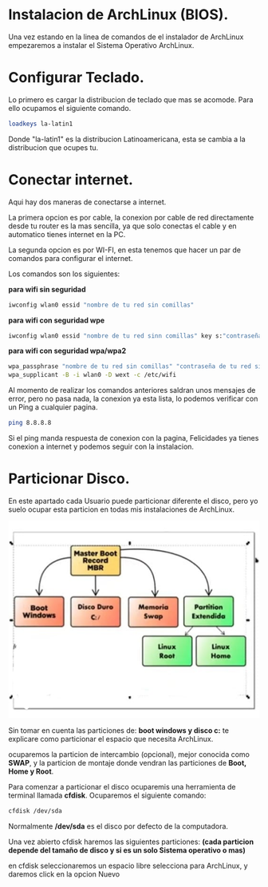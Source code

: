# Instalacion de ArchLinux (BIOS).

Una vez estando en la linea de comandos de el instalador de ArchLinux empezaremos a instalar el Sistema Operativo ArchLinux.

# Configurar Teclado.

Lo  primero es cargar la distribucion de teclado que mas se acomode. Para ello ocupamos el siguiente comando.

```bash
loadkeys la-latin1
```
Donde "la-latin1" es la distribucion Latinoamericana, esta se cambia a la distribucion que ocupes tu.

# Conectar internet.

Aqui hay dos maneras de conectarse a internet.

La primera opcion es por cable, la conexion por cable de red directamente desde tu router es la mas sencilla, ya que solo conectas el cable y en automatico tienes internet en la PC.

La segunda opcion es por WI-FI, en esta tenemos que hacer un par de comandos para configurar el internet.

Los comandos son los siguientes:

**para wifi sin seguridad**
```bash
iwconfig wlan0 essid "nombre de tu red sin comillas"
```

**para wifi con seguridad wpe**
```bash
iwconfig wlan0 essid "nombre de tu red sinn comillas" key s:"contraseña de tu red sin comillas"
```

**para wifi con seguridad wpa/wpa2**
```bash
wpa_passphrase "nombre de tu red sin comillas" "contraseña de tu red sin comillas" > /etc/wifi 
wpa_supplicant -B -i wlan0 -D wext -c /etc/wifi
```
Al momento de realizar los comandos anteriores saldran unos mensajes de error, pero no pasa nada, la conexion ya esta lista, lo podemos verificar con un Ping a cualquier pagina.

```bash
ping 8.8.8.8
```
Si el ping manda respuesta de conexion con la pagina, Felicidades ya tienes conexion a internet y podemos seguir con la instalacion.

# Particionar Disco.

En este apartado cada Usuario puede particionar diferente el disco, pero yo suelo ocupar esta particion en todas mis instalaciones de ArchLinux.

![InstalacionArch](../images/Particion.jpeg)

Sin tomar en cuenta las particiones de: **boot windows y disco c:** te explicare como particionar el espacio que necesita ArchLinux. 

ocuparemos la particion de intercambio (opcional), mejor conocida como **SWAP**, y la particion de montaje donde vendran las particiones de **Boot, Home y Root**.

Para comenzar a particionar el disco ocuparemis una herramienta de terminal llamada **cfdisk**. Ocuparemos el siguiente comando:

```bash
cfdisk /dev/sda
```

Normalmente **/dev/sda** es el disco por defecto de la computadora.

Una vez abierto cfdisk haremos las siguientes particiones: **(cada particion depende del tamaño de disco y si es un solo Sistema operativo o mas)**

en cfdisk seleccionaremos un espacio libre selecciona para ArchLinux, y daremos click en la opcion Nuevo 
